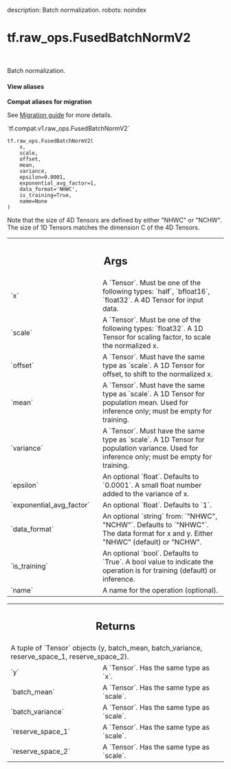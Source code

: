 description: Batch normalization.
robots: noindex

# tf.raw_ops.FusedBatchNormV2

<!-- Insert buttons and diff -->

<table class="tfo-notebook-buttons tfo-api nocontent" align="left">

</table>



Batch normalization.


<section class="expandable">
  <h4 class="showalways">View aliases</h4>
  <p>
<b>Compat aliases for migration</b>
<p>See
<a href="https://www.tensorflow.org/guide/migrate">Migration guide</a> for
more details.</p>
<p>`tf.compat.v1.raw_ops.FusedBatchNormV2`</p>
</p>
</section>

<pre class="devsite-click-to-copy prettyprint lang-py tfo-signature-link">
<code>tf.raw_ops.FusedBatchNormV2(
    x,
    scale,
    offset,
    mean,
    variance,
    epsilon=0.0001,
    exponential_avg_factor=1,
    data_format=&#x27;NHWC&#x27;,
    is_training=True,
    name=None
)
</code></pre>



<!-- Placeholder for "Used in" -->

Note that the size of 4D Tensors are defined by either "NHWC" or "NCHW".
The size of 1D Tensors matches the dimension C of the 4D Tensors.

<!-- Tabular view -->
 <table class="responsive fixed orange">
<colgroup><col width="214px"><col></colgroup>
<tr><th colspan="2"><h2 class="add-link">Args</h2></th></tr>

<tr>
<td>
`x`<a id="x"></a>
</td>
<td>
A `Tensor`. Must be one of the following types: `half`, `bfloat16`, `float32`.
A 4D Tensor for input data.
</td>
</tr><tr>
<td>
`scale`<a id="scale"></a>
</td>
<td>
A `Tensor`. Must be one of the following types: `float32`.
A 1D Tensor for scaling factor, to scale the normalized x.
</td>
</tr><tr>
<td>
`offset`<a id="offset"></a>
</td>
<td>
A `Tensor`. Must have the same type as `scale`.
A 1D Tensor for offset, to shift to the normalized x.
</td>
</tr><tr>
<td>
`mean`<a id="mean"></a>
</td>
<td>
A `Tensor`. Must have the same type as `scale`.
A 1D Tensor for population mean. Used for inference only;
must be empty for training.
</td>
</tr><tr>
<td>
`variance`<a id="variance"></a>
</td>
<td>
A `Tensor`. Must have the same type as `scale`.
A 1D Tensor for population variance. Used for inference only;
must be empty for training.
</td>
</tr><tr>
<td>
`epsilon`<a id="epsilon"></a>
</td>
<td>
An optional `float`. Defaults to `0.0001`.
A small float number added to the variance of x.
</td>
</tr><tr>
<td>
`exponential_avg_factor`<a id="exponential_avg_factor"></a>
</td>
<td>
An optional `float`. Defaults to `1`.
</td>
</tr><tr>
<td>
`data_format`<a id="data_format"></a>
</td>
<td>
An optional `string` from: `"NHWC", "NCHW"`. Defaults to `"NHWC"`.
The data format for x and y. Either "NHWC" (default) or "NCHW".
</td>
</tr><tr>
<td>
`is_training`<a id="is_training"></a>
</td>
<td>
An optional `bool`. Defaults to `True`.
A bool value to indicate the operation is for training (default)
or inference.
</td>
</tr><tr>
<td>
`name`<a id="name"></a>
</td>
<td>
A name for the operation (optional).
</td>
</tr>
</table>



<!-- Tabular view -->
 <table class="responsive fixed orange">
<colgroup><col width="214px"><col></colgroup>
<tr><th colspan="2"><h2 class="add-link">Returns</h2></th></tr>
<tr class="alt">
<td colspan="2">
A tuple of `Tensor` objects (y, batch_mean, batch_variance, reserve_space_1, reserve_space_2).
</td>
</tr>
<tr>
<td>
`y`<a id="y"></a>
</td>
<td>
A `Tensor`. Has the same type as `x`.
</td>
</tr><tr>
<td>
`batch_mean`<a id="batch_mean"></a>
</td>
<td>
A `Tensor`. Has the same type as `scale`.
</td>
</tr><tr>
<td>
`batch_variance`<a id="batch_variance"></a>
</td>
<td>
A `Tensor`. Has the same type as `scale`.
</td>
</tr><tr>
<td>
`reserve_space_1`<a id="reserve_space_1"></a>
</td>
<td>
A `Tensor`. Has the same type as `scale`.
</td>
</tr><tr>
<td>
`reserve_space_2`<a id="reserve_space_2"></a>
</td>
<td>
A `Tensor`. Has the same type as `scale`.
</td>
</tr>
</table>

